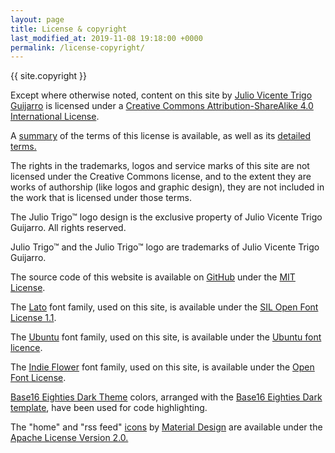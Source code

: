 ```yaml
---
layout: page
title: License & copyright
last_modified_at: 2019-11-08 19:18:00 +0000
permalink: /license-copyright/
---
```


{{ site.copyright }}

Except where otherwise noted, content on this site by <a href='http://juliotrigo.com/' property='https://creativecommons.org/ns#attributionName' rel='https://creativecommons.org/ns#attributionURL'>Julio Vicente Trigo Guijarro</a> is licensed under a <a href='https://creativecommons.org/licenses/by-sa/4.0/' rel='license'>Creative Commons Attribution-ShareAlike 4.0 International License</a>.

A <a href='https://creativecommons.org/licenses/by-sa/4.0/'>summary</a> of the terms of this license is available, as well as its <a href='https://creativecommons.org/licenses/by-sa/4.0/legalcode'>detailed terms.</a>

The rights in the trademarks, logos and service marks of this site are not licensed under the Creative Commons license, and to the extent they are works of authorship (like logos and graphic design), they are not included in the work that is licensed under those terms.

The Julio Trigo™ logo design is the exclusive property of Julio Vicente Trigo Guijarro. All rights reserved.

Julio Trigo™ and the Julio Trigo™ logo are trademarks of Julio Vicente Trigo Guijarro.

The source code of this website is available on <a href='https://github.com/juliotrigo/juliotrigo.github.io/blob/master/LICENSE'>GitHub</a> under the <a href='https://opensource.org/licenses/MIT'>MIT License</a>.

The <a href='https://www.latofonts.com/lato-free-fonts/'>Lato</a> font family, used on this site, is avail­able under the <a href='https://scripts.sil.org/cms/scripts/page.php?site_id=nrsi&id=OFL'>SIL Open Font License 1.1</a>.

The <a href='https://design.ubuntu.com/font/'>Ubuntu</a> font family, used on this site, is avail­able under the <a href='https://ubuntu.com/legal/font-licence'>Ubuntu font licence</a>.

The <a href='https://fonts.google.com/specimen/Indie+Flower'>Indie Flower</a> font family, used on this site, is avail­able under the <a href='https://scripts.sil.org/cms/scripts/page.php?site_id=nrsi&id=OFL_web'>Open Font License</a>.

<a href='https://github.com/tyre/base16-eighties-dark'>Base16 Eighties Dark Theme</a> colors,
arranged with the <a href='https://github.com/idleberg/base16-pygments'>Base16 Eighties Dark template</a>,
have been used for code highlighting.

The "home" and "rss feed" <a href='https://material.io/resources/icons/'>icons</a> by <a href='https://material.io'>Material Design</a> are available under the <a href='https://www.apache.org/licenses/LICENSE-2.0'>Apache License Version 2.0.
